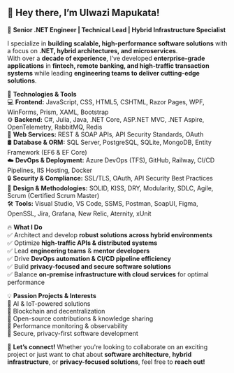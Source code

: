 ## 👋 Hey there, I’m Ulwazi Mapukata!
🚀 **Senior .NET Engineer | Technical Lead | Hybrid Infrastructure Specialist**

I specialize in **building scalable, high-performance software solutions** with a focus on **.NET, hybrid architectures, and microservices**.<br> With over a **decade of experience**, I’ve developed **enterprise-grade applications** in **fintech, remote banking, and high-traffic transaction systems** while leading **engineering teams to deliver cutting-edge solutions**.

🔧 **Technologies & Tools**<br>
💻 **Frontend:** JavaScript, CSS, HTML5, CSHTML, Razor Pages, WPF, WinForms, Prism, XAML, Bootstrap<br>
⚙️ **Backend:** C#, Julia, Java, .NET Core, ASP.NET MVC, .NET Aspire, OpenTelemetry, RabbitMQ, Redis<br>
🔗 **Web Services:** REST & SOAP APIs, API Security Standards, OAuth<br>
🛢 **Database & ORM:** SQL Server, PostgreSQL, SQLite, MongoDB, Entity Framework (EF6 & EF Core)<br>
☁️ **DevOps & Deployment:** Azure DevOps (TFS), GitHub, Railway, CI/CD Pipelines, IIS Hosting, Docker<br>
🔒 **Security & Compliance:** SSL/TLS, OAuth, API Security Best Practices<br>
📌 **Design & Methodologies:** SOLID, KISS, DRY, Modularity, SDLC, Agile, Scrum (Certified Scrum Master)<br>
🛠 **Tools:** Visual Studio, VS Code, SSMS, Postman, SoapUI, Figma, OpenSSL, Jira, Grafana, New Relic, Aternity, xUnit<br>

🔥 **What I Do**<br>
✅ Architect and develop **robust solutions across hybrid environments**<br>
✅ Optimize **high-traffic APIs & distributed systems**<br>
✅ Lead **engineering teams** & **mentor developers**<br>
✅ Drive **DevOps automation & CI/CD pipeline efficiency**<br>
✅ Build **privacy-focused and secure software solutions**<br>
✅ Balance **on-premise infrastructure with cloud services** for optimal performance<br>

💡 **Passion Projects & Interests**<br>
🔹 AI & IoT-powered solutions<br>
🔹 Blockchain and decentralization<br>
🔹 Open-source contributions & knowledge sharing<br>
🔹 Performance monitoring & observability<br>
🔹 Secure, privacy-first software development<br>

💬 **Let’s connect!** Whether you're looking to collaborate on an exciting project or just want to chat about **software architecture**, **hybrid infrastructure**, or **privacy-focused solutions**, feel free to **reach out!**
